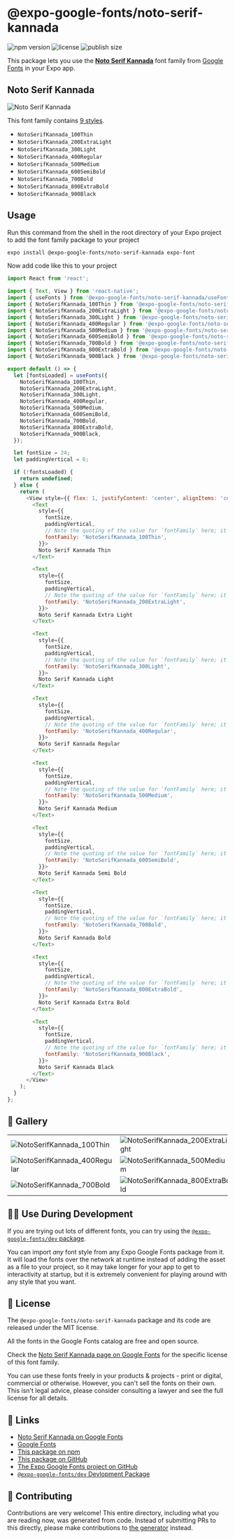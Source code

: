 # @expo-google-fonts/noto-serif-kannada

![npm version](https://flat.badgen.net/npm/v/@expo-google-fonts/noto-serif-kannada)
![license](https://flat.badgen.net/github/license/expo/google-fonts)
![publish size](https://flat.badgen.net/packagephobia/install/@expo-google-fonts/noto-serif-kannada)

This package lets you use the [**Noto Serif Kannada**](https://fonts.google.com/specimen/Noto+Serif+Kannada) font family from [Google Fonts](https://fonts.google.com/) in your Expo app.

## Noto Serif Kannada

![Noto Serif Kannada](./font-family.png)

This font family contains [9 styles](#-gallery).

- `NotoSerifKannada_100Thin`
- `NotoSerifKannada_200ExtraLight`
- `NotoSerifKannada_300Light`
- `NotoSerifKannada_400Regular`
- `NotoSerifKannada_500Medium`
- `NotoSerifKannada_600SemiBold`
- `NotoSerifKannada_700Bold`
- `NotoSerifKannada_800ExtraBold`
- `NotoSerifKannada_900Black`

## Usage

Run this command from the shell in the root directory of your Expo project to add the font family package to your project
```sh
expo install @expo-google-fonts/noto-serif-kannada expo-font
```

Now add code like this to your project
```js
import React from 'react';

import { Text, View } from 'react-native';
import { useFonts } from '@expo-google-fonts/noto-serif-kannada/useFonts';
import { NotoSerifKannada_100Thin } from '@expo-google-fonts/noto-serif-kannada/100Thin';
import { NotoSerifKannada_200ExtraLight } from '@expo-google-fonts/noto-serif-kannada/200ExtraLight';
import { NotoSerifKannada_300Light } from '@expo-google-fonts/noto-serif-kannada/300Light';
import { NotoSerifKannada_400Regular } from '@expo-google-fonts/noto-serif-kannada/400Regular';
import { NotoSerifKannada_500Medium } from '@expo-google-fonts/noto-serif-kannada/500Medium';
import { NotoSerifKannada_600SemiBold } from '@expo-google-fonts/noto-serif-kannada/600SemiBold';
import { NotoSerifKannada_700Bold } from '@expo-google-fonts/noto-serif-kannada/700Bold';
import { NotoSerifKannada_800ExtraBold } from '@expo-google-fonts/noto-serif-kannada/800ExtraBold';
import { NotoSerifKannada_900Black } from '@expo-google-fonts/noto-serif-kannada/900Black';

export default () => {
  let [fontsLoaded] = useFonts({
    NotoSerifKannada_100Thin,
    NotoSerifKannada_200ExtraLight,
    NotoSerifKannada_300Light,
    NotoSerifKannada_400Regular,
    NotoSerifKannada_500Medium,
    NotoSerifKannada_600SemiBold,
    NotoSerifKannada_700Bold,
    NotoSerifKannada_800ExtraBold,
    NotoSerifKannada_900Black,
  });

  let fontSize = 24;
  let paddingVertical = 6;

  if (!fontsLoaded) {
    return undefined;
  } else {
    return (
      <View style={{ flex: 1, justifyContent: 'center', alignItems: 'center' }}>
        <Text
          style={{
            fontSize,
            paddingVertical,
            // Note the quoting of the value for `fontFamily` here; it expects a string!
            fontFamily: 'NotoSerifKannada_100Thin',
          }}>
          Noto Serif Kannada Thin
        </Text>

        <Text
          style={{
            fontSize,
            paddingVertical,
            // Note the quoting of the value for `fontFamily` here; it expects a string!
            fontFamily: 'NotoSerifKannada_200ExtraLight',
          }}>
          Noto Serif Kannada Extra Light
        </Text>

        <Text
          style={{
            fontSize,
            paddingVertical,
            // Note the quoting of the value for `fontFamily` here; it expects a string!
            fontFamily: 'NotoSerifKannada_300Light',
          }}>
          Noto Serif Kannada Light
        </Text>

        <Text
          style={{
            fontSize,
            paddingVertical,
            // Note the quoting of the value for `fontFamily` here; it expects a string!
            fontFamily: 'NotoSerifKannada_400Regular',
          }}>
          Noto Serif Kannada Regular
        </Text>

        <Text
          style={{
            fontSize,
            paddingVertical,
            // Note the quoting of the value for `fontFamily` here; it expects a string!
            fontFamily: 'NotoSerifKannada_500Medium',
          }}>
          Noto Serif Kannada Medium
        </Text>

        <Text
          style={{
            fontSize,
            paddingVertical,
            // Note the quoting of the value for `fontFamily` here; it expects a string!
            fontFamily: 'NotoSerifKannada_600SemiBold',
          }}>
          Noto Serif Kannada Semi Bold
        </Text>

        <Text
          style={{
            fontSize,
            paddingVertical,
            // Note the quoting of the value for `fontFamily` here; it expects a string!
            fontFamily: 'NotoSerifKannada_700Bold',
          }}>
          Noto Serif Kannada Bold
        </Text>

        <Text
          style={{
            fontSize,
            paddingVertical,
            // Note the quoting of the value for `fontFamily` here; it expects a string!
            fontFamily: 'NotoSerifKannada_800ExtraBold',
          }}>
          Noto Serif Kannada Extra Bold
        </Text>

        <Text
          style={{
            fontSize,
            paddingVertical,
            // Note the quoting of the value for `fontFamily` here; it expects a string!
            fontFamily: 'NotoSerifKannada_900Black',
          }}>
          Noto Serif Kannada Black
        </Text>
      </View>
    );
  }
};

```

## 🔡 Gallery


||||
|-|-|-|
|![NotoSerifKannada_100Thin](.//100Thin/NotoSerifKannada_100Thin.ttf.png)|![NotoSerifKannada_200ExtraLight](.//200ExtraLight/NotoSerifKannada_200ExtraLight.ttf.png)|![NotoSerifKannada_300Light](.//300Light/NotoSerifKannada_300Light.ttf.png)||
|![NotoSerifKannada_400Regular](.//400Regular/NotoSerifKannada_400Regular.ttf.png)|![NotoSerifKannada_500Medium](.//500Medium/NotoSerifKannada_500Medium.ttf.png)|![NotoSerifKannada_600SemiBold](.//600SemiBold/NotoSerifKannada_600SemiBold.ttf.png)||
|![NotoSerifKannada_700Bold](.//700Bold/NotoSerifKannada_700Bold.ttf.png)|![NotoSerifKannada_800ExtraBold](.//800ExtraBold/NotoSerifKannada_800ExtraBold.ttf.png)|![NotoSerifKannada_900Black](.//900Black/NotoSerifKannada_900Black.ttf.png)||


## 👩‍💻 Use During Development

If you are trying out lots of different fonts, you can try using the [`@expo-google-fonts/dev` package](https://github.com/freeboub/google-fonts/tree/master/font-packages/dev#readme).

You can import *any* font style from any Expo Google Fonts package from it. It will load the fonts
over the network at runtime instead of adding the asset as a file to your project, so it may take longer
for your app to get to interactivity at startup, but it is extremely convenient
for playing around with any style that you want.

## 📖 License

The `@expo-google-fonts/noto-serif-kannada` package and its code are released under the MIT license.

All the fonts in the Google Fonts catalog are free and open source.

Check the [Noto Serif Kannada page on Google Fonts](https://fonts.google.com/specimen/Noto+Serif+Kannada) for the specific license of this font family.

You can use these fonts freely in your products & projects - print or digital, commercial or otherwise. However, you can't sell the fonts on their own. This isn't legal advice, please consider consulting a lawyer and see the full license for all details.

## 🔗 Links

- [Noto Serif Kannada on Google Fonts](https://fonts.google.com/specimen/Noto+Serif+Kannada)
- [Google Fonts](https://fonts.google.com/)
- [This package on npm](https://www.npmjs.com/package/@expo-google-fonts/noto-serif-kannada)
- [This package on GitHub](https://github.com/freeboub/google-fonts/tree/master/font-packages/noto-serif-kannada)
- [The Expo Google Fonts project on GitHub](https://github.com/freeboub/google-fonts)
- [`@expo-google-fonts/dev` Devlopment Package](https://github.com/freeboub/google-fonts/tree/master/font-packages/dev)

## 🤝 Contributing

Contributions are very welcome! This entire directory, including what you are reading now, was generated from code. Instead of submitting PRs to this directly, please make contributions to [the generator](https://github.com/freeboub/google-fonts/tree/master/packages/generator) instead.
